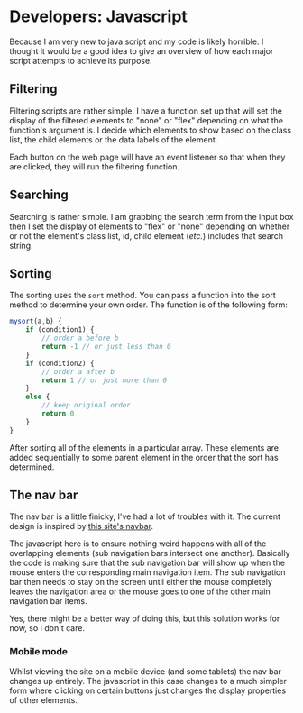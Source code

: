 # Developers: Javascript

Because I am very new to java script and my code is likely horrible. I thought
it would be a good idea to give an overview of how each major script attempts
to achieve its purpose.

## Filtering

Filtering scripts are rather simple. I have a function set up that will
set the display of the filtered elements to "none" or "flex" depending on what
the function's argument is. I decide which elements to show based on the class
list, the child elements or the data labels of the element.

Each button on the web page will have an event listener so that when they
are clicked, they will run the filtering function.

## Searching

Searching is rather simple. I am grabbing the search term from the input box
then I set the display of elements to "flex" or "none" depending on whether
or not the element's class list, id, child element (*etc.*) includes that
search string.

## Sorting

The sorting uses the `sort` method. You can pass a function into the sort 
method to determine your own order. The function is of the following form:

```js
mysort(a,b) {
    if (condition1) {
        // order a before b
        return -1 // or just less than 0
    }
    if (condition2) {
        // order a after b
        return 1 // or just more than 0
    }
    else {
        // keep original order
        return 0
    }
}
```

After sorting all of the elements in a particular array. These elements are
added sequentially to some parent element in the order that the sort has
determined.

## The nav bar

The nav bar is a little finicky, I've had a lot of troubles with it. The
current design is inspired by [this site's navbar](https://mousesports.com).

The javascript here is to ensure nothing weird happens with all of the
overlapping elements (sub navigation bars intersect one another). Basically
the code is making sure that the sub navigation bar will show up when the mouse
enters the corresponding main navigation item. The sub navigation bar then
needs to stay on the screen until either the mouse completely leaves the
navigation area or the mouse goes to one of the other main navigation bar
items.

Yes, there might be a better way of doing this, but this solution works for
now, so I don't care.

### Mobile mode

Whilst viewing the site on a mobile device (and some tablets) the nav bar
changes up entirely. The javascript in this case changes to a much simpler 
form where clicking on certain buttons just changes the display properties of
other elements.
